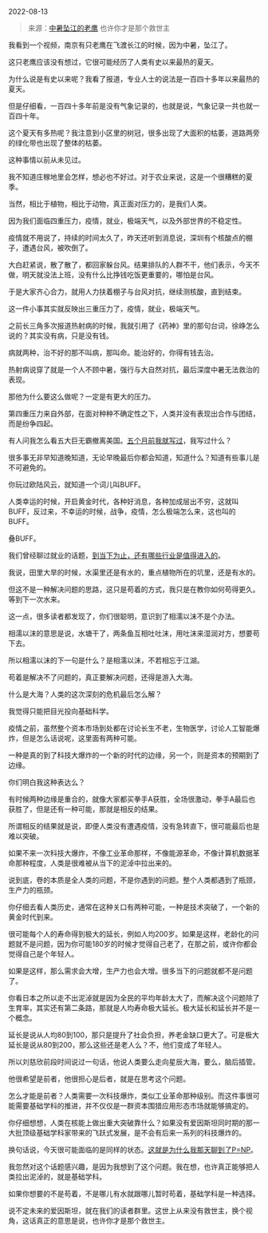 2022-08-13

> 来源：[中暑坠江的老鹰](http://mp.weixin.qq.com/s?__biz=MzU3NDc5Nzc0NQ==&mid=2247519690&idx=1&sn=1fbf236a67d6d4bc0a479dfd5d25c555&chksm=fd2e2f14ca59a602e24bc16d1a2f60ba9adfc1a5f7ba88236bce00fa2d91ebe85e01e5a6704b&scene=27#wechat_redirect)
> 也许你才是那个救世主

我看到一个视频，南京有只老鹰在飞渡长江的时候，因为中暑，坠江了。  

  

这只老鹰应该没有想过，它很可能经历了人类有史以来最热的夏天。  

  

为什么说是有史以来呢？我看了报道，专业人士的说法是一百四十多年以来最热的夏天。  

  

但是仔细看，一百四十多年前是没有气象记录的，也就是说，气象记录一共也就一百四十年。

  

这个夏天有多热呢？我注意到小区里的树冠，很多出现了大面积的枯萎，道路两旁的绿化带也出现了整体的枯萎。

  

这种事情以前从未见过。  

  

我不知道庄稼地里会怎样，想必也不好过。对于农业来说，这是一个很糟糕的夏季。  

  

当然，相比于植物，相比于动物，真正面对压力的，是我们人类。

  

因为我们面临四重压力，疫情，就业，极端天气，以及外部世界的不稳定性。  

  

疫情就不用说了，持续的时间太久了，昨天还听到消息说，深圳有个核酸点的棚子，遭遇台风，被吹倒了。  

  

大白赶紧说，散了散了，都回家躲台风。结果排队的人群不干，他们表示，今天不做，明天就没法上班，没有什么比挣钱吃饭更重要的，哪怕是台风。  

  

于是大家齐心合力，就用人力扶着棚子与台风对抗，继续测核酸，直到结束。

  

这一件小事其实就反映出三重压力了，疫情，就业，极端天气。  

  

之前长三角多次报道热射病的时候，我就引用了《药神》里的那句台词，徐峥怎么说的？其实没有病，只是没有钱。  

  

病就两种，治不好的那不叫病，那叫命。能治好的，你得有钱去治。  

  

热射病说穿了就是一个人不顾中暑，强行与大自然对抗，最后深度中暑无法救治的表现。

  

那他为什么要这么做呢？一定是有更大的压力。  

  

第四重压力来自外部，在面对种种不确定性之下，人类并没有表现出合作与团结，而是纷争四起。  

  

有人问我怎么看五大巨无霸撤离美国。[五个月前我就写过](http://mp.weixin.qq.com/s?__biz=MzU3NDc5Nzc0NQ==&mid=2247514520&idx=1&sn=fae620c5593fbec3d252ac907ab4daf7&chksm=fd2e1b46ca5992506c01de0cecc3d75d5d748cf3ca9103bc222ed020af43bade65d88947222c&scene=21#wechat_redirect)，我写过什么？

  

  

很多事无非早知道晚知道，无论早晚最后你都会知道，知道什么？知道有些事儿是不可避免的。

  

你玩过欧陆风云，就知道一个词儿叫BUFF。  

  

人类幸运的时候，开启黄金时代，各种好消息，各种加成层出不穷，这就叫BUFF，反过来，不幸运的时候，战争，疫情，怎么极端怎么来，这也叫的BUFF。

  

叠BUFF。

  

我们曾经聊过就业的话题，[到当下为止，还有哪些行业是值得进入的](http://mp.weixin.qq.com/s?__biz=MzU0MjYwNDU2Mw==&mid=2247507287&idx=1&sn=3185c1d9b518e1f948fd40072426fb7d&chksm=fb1ab12bcc6d383d7b2034b3b1b3f1083184bdfe58244e082478c4f8bafdf359fe53df2dffdb&scene=21#wechat_redirect)。  

  

我说，田里大旱的时候，水渠里还是有水的，重点植物所在的坑里，还是有水的。  

  

但这不是一种解决问题的思路，这只是苟着的方式，我只是在教你如何苟得更久。等到下一次水来。

  

这一点，很多读者都发现了，你们很聪明，意识到了相濡以沫不是个办法。  

  

相濡以沫的意思是说，水塘干了，两条鱼互相吐吐沫，用吐沫来湿润对方，想要苟下去。

  

所以相濡以沫的下一句是什么？是相濡以沫，不若相忘于江湖。  

  

苟着是解决不了问题的，真正要解决问题，还得是游入大海。  

  

什么是大海？人类的这次深刻的危机最后怎么解？  

  

我觉得只能把目光投向基础科学。  

  

疫情之前，虽然整个资本市场到处都在讨论长生不老，生物医学，讨论人工智能爆炸，但是怎么话说呢，这里面有两种可能。

  

一种是真的到了科技大爆炸的一个新的时代的边缘，另一个，则是资本的预期到了边缘。

  

你们明白我这种表达么？  

  

有时候两种边缘是重合的，就像大家都买拳手A获胜，全场很激动，拳手A最后也获胜了，但是还有一种可能，那就是相反的结果。  

  

所谓相反的结果就是说，即便人类没有遭遇疫情，没有急转直下，很可能最后也是难以突破。  

  

如果不来一次科技大爆炸，不像工业革命那样，不像能源革命，不像计算机数据革命那种程度，人类是很难被从当下的泥淖中拉出来的。

  

说到底，卷的本质是全人类的问题，不是你遇到的问题。整个人类都遇到了瓶颈，生产力的瓶颈。

  

你仔细去看人类历史，通常在这种关口有两种可能，一种是技术突破了，一个新的黄金时代到来。  

  

很可能每个人的寿命得到极大的延长，例如人均200岁。如果是这样，老龄化的问题就不是问题，因为你可能180岁的时候才觉得自己老了，在那之前，或许你都会觉得自己是个年轻人。  

  

如果是这样，那么需求会大增，生产力也会大增。很多当下的问题就都不是问题了。

  

你看日本之所以走不出泥淖就是因为全民的平均年龄太大了，而解决这个问题除了生育率，其实还有第二条路，那就是人均寿命极大延长。极大延长和延长并不是一个概念。

  

延长是说从人均80到100，那只是提升了社会负担，养老金缺口更大了。可是极大延长是说从80到200，那么这些还是老人么？不，他们变成了年轻人。

  

所以刘慈欣前段时间说过一句话，他说人类要么走向星辰大海，要么，脑后插管。  

  

他很希望是前者，他很担心是后者，就是在思考这个问题。

  

怎么才能是前者？人类需要一次科技爆炸，类似工业革命那种级别。而这件事很可能需要基础学科的推进，并不仅仅是一群资本围猎应用形态市场就能够搞定的。

  

你仔细想想，人类在核能上做出重大突破靠什么？如果没有爱因斯坦同时期的那一大批顶级基础学科家带来的飞跃式发展，是不会有后来一系列的科技爆炸的。

  

换句话说，今天很可能面临的是同样的状态。[这就是为什么我那天聊到了P=NP](http://mp.weixin.qq.com/s?__biz=MzU0MjYwNDU2Mw==&mid=2247507273&idx=1&sn=e10b61b4a69add7065f7adaa69c2a25d&chksm=fb1ab135cc6d38238de50316ecd81c44540951068caf050c714f967318b221fe0b85ddc44519&scene=21#wechat_redirect)。

  

我忽然对这个话题感兴趣，是因为我想到了这个问题。我在想，也许真正能够把人类拉出泥淖的，就是基础学科。

  

如果你想要的不是苟着，不是哪儿有水就跟哪儿暂时苟着，基础学科是一种选择。  

  

说不定未来的爱因斯坦，就在我们的读者群里。这世上从来没有救世主，换个视角，这话真正的意思是说，也许你才是那个救世主。

